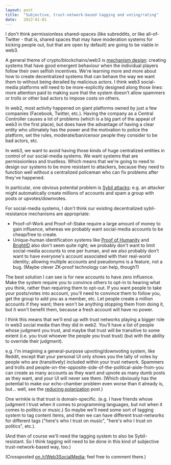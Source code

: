 ```yaml
---
layout: post
title:  "Subjective, trust-network-based tagging and voting/rating"
date:   2022-01-01
---
```

I don't think permissionless shared-spaces (like subreddits, or like all-of-Twitter - that is, shared spaces that may have moderation systems for kicking people out, but that are open by default) are going to be viable in web3.

A general theme of crypto/blockchains/web3 is [mechanism design](https://en.wikipedia.org/wiki/Mechanism_design): creating systems that have good emergent behaviour when the individual players follow their own selfish incentives. We're learning more and more about how to create decentralized systems that can behave the way we want them to without being derailed by malicious actors. I think web3 social-media platforms will need to be more-explicitly designed along those lines: more attention paid to making sure that the system doesn't allow spammers or trolls or other bad actors to impose costs on others.

In web2, most activity happened on giant platforms owned by just a few companies (Facebook, Twitter, etc.). Having the company as a Central Controller causes a lot of problems (which is a big part of the appeal of web3 in the first place), but does have the advantage of having a clear entity who ultimately has the power and the motivation to police the platform, set the rules, moderate/ban/censor people they consider to be bad actors, etc.

In web3, we want to avoid having those kinds of huge centralized entities in control of our social-media systems. We want systems that are permissionless and trustless. Which means that we're going to need to design our systems to be more resistant to attackers, because they need to function well without a centralized policeman who can fix problems after they've happened.

In particular, one obvious potential problem is [Sybil attacks](https://en.wikipedia.org/wiki/Sybil_attack): e.g. an attacker might automatically create millions of accounts and spam a group with posts or upvotes/downvotes.

For social-media systems, I don't think our existing decentralized sybil-resistance mechanisms are appropriate:

  - Proof-of-Work and Proof-of-Stake require a large amount of money to gain influence, whereas we probably want social-media accounts to be cheap/free to create.
  - Unique-human identification systems like [Proof of Humanity](https://www.proofofhumanity.id/) and [BrightID](https://www.brightid.org/) also don't seem quite right; we probably don't want to limit social-media accounts to one per human, and we also probably don't want to have everyone's account associated with their real-world identity; allowing multiple accounts and pseudonyms is a feature, not a bug. (Maybe clever ZK-proof technology can help, though?)

The best solution I can see is for new accounts to have zero influence. Make the system require you to convince others to opt-in to hearing what you think, rather than requiring them to opt-out. If you want people to take your posts/votes into account, you'll need to convince them to follow you, get the group to add you as a member, etc. Let people create a million accounts if they want; there won't be anything stopping them from doing it, but it won't benefit them, because a fresh account will have no power.

I think this means that we'll end up with trust networks playing a bigger role in web3 social media than they did in web2. You'll have a list of people whose judgment you trust, and maybe that trust will be transitive to some extent (i.e. you trust whoever the people you trust trust) (but with the ability to override their judgment).

e.g. I'm imagining a general-purpose upvoting/downvoting system, like Reddit, except that your personal UI only shows you the tally of votes by people who are (transitively) included within your trust network. Spammers and trolls and people-on-the-opposite-side-of-the-political-aisle-from-you can create as many accounts as they want and upvote as many dumb posts as they want, and your UI will never see them. (Which obviously has the potential to make our echo-chamber problem even worse than it already is, but... well, see the [reducing polarization](https://www.reddit.com/r/Web3SocialMedia/comments/rreil8/thoughts_on_reducing_political_polarization/) post.)

One wrinkle is that trust is domain-specific. (e.g. I have friends whose judgment I trust when it comes to programming languages, but not when it comes to politics or music.) So maybe we'll need some sort of tagging system to tag content items, and then we can have different trust-networks for different tags ("here's who I trust on music", "here's who I trust on politics", etc.).

(And then of course we'll need the tagging system to also be Sybil-resistant. So I think tagging will need to be done in this kind of subjective trust-network-based way, too.)

(Crossposted [on /r/Web3SocialMedia](https://www.reddit.com/r/Web3SocialMedia/comments/rttazk/subjective_trustnetworkbased_tagging_and/); feel free to comment there.)
